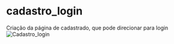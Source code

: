 # cadastro_login
Criação da página de cadastrado, que pode direcionar para login
![Cadastro_login](https://github.com/williamvianna/cadastro_login/assets/88806375/decd0163-af4a-4b51-b5ab-83a1f1a19435)
